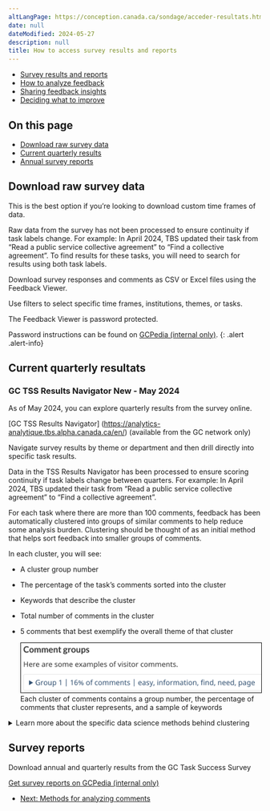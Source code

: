 ```yaml
---
altLangPage: https://conception.canada.ca/sondage/acceder-resultats.html
date: null
dateModified: 2024-05-27
description: null
title: How to access survey results and reports
---
```


<div class="gc-stp-stp">
  <div class="row">
    <ul class="toc lst-spcd col-md-12">
      <li class="col-md-4 col-sm-6"><a class="list-group-item active" href="access-results.html">Survey results and reports</a></li>
      <li class="col-md-4 col-sm-6"><a class="list-group-item" href="analyze-feedback.html">How to analyze feedback</a></li>
      <li class="col-md-4 col-sm-6"><a class="list-group-item" href="insights.html">Sharing feedback insights</a></li>
      <li class="col-md-4 col-sm-6"><a class="list-group-item" href="prioritize.html">Deciding what to improve</a></li>
    </ul>
  </div>
</div>

## On this page

* [Download raw survey data](#download-raw-survey-data)
* [Current quarterly results](#current-quarterly-results)
* [Annual survey reports](#survey-reports)

## Download raw survey data

This is the best option if you’re looking to download custom time frames of data.

Raw data from the survey has not been processed to ensure continuity if task labels change.  For example: In April 2024, TBS updated their task from “Read a public service collective agreement” to “Find a collective agreement”. To find results for these tasks, you will need to search for results using both task labels.

Download survey responses and comments as CSV or Excel files using the Feedback Viewer.

Use filters to select specific time frames, institutions, themes, or tasks.

The Feedback Viewer is password protected.

Password instructions can be found on [GCPedia (internal only)](https://www.gcpedia.gc.ca/wiki/Government_of_Canada_Task_Success_Survey_-_Access_Data#Raw_survey_responses_and_comments).
{: .alert .alert-info}

## Current quarterly resultats

### GC TSS Results Navigator  New - May 2024
As of May 2024, you can explore quarterly results from the survey online.

[GC TSS Results Navigator] (https://analytics-analytique.tbs.alpha.canada.ca/en/) (available from the GC network only)

Navigate survey results by theme or department and then drill directly into specific task results.

Data in the TSS Results Navigator has been processed to ensure scoring continuity if task labels change between quarters.  For example: In April 2024, TBS updated their task from “Read a public service collective agreement” to “Find a collective agreement”.  

For each task where there are more than 100 comments, feedback has been automatically clustered into groups of similar comments to help reduce some analysis burden. Clustering should be thought of as an initial method that helps sort feedback into smaller groups of comments.  

In each cluster, you will see:
* A cluster group number
* The percentage of the task’s comments sorted into the cluster
* Keywords that describe the cluster
* Total number of comments in the cluster
* 5 comments that best exemplify the overall theme of that cluster

  <img style="border:1px solid black;" src="images/cluster.png" alt="An example cluster with descriptive keywords" class="img-responsive mrgn-bttm-md" />

  <div class="well well-sm">Each cluster of comments contains a group number, the percentage of comments that cluster represents, and a sample of keywords</div>

<details>
<summary>
Learn more about the specific data science methods behind clustering
</summary>

<p>Principal Publisher partnered with the Chief Data Office (CDO) at ESDC who developed the clustering script.</p>

<p>The clustering script uses:</p>
<ul>
<li>A pre-trained machine learning model that converts text comments into points in space, based on the general concepts they contain.</li>
<li>First, the “Sentence-transformer model” encodes comments in a space based on “concepts” (e.g., gender, size, verb tense) The process is multilingual by design without needing translation, and can handle comments with synonyms or similar concepts even if they are not using the exact same words.</li>
<li>Next, “Agglomerative clustering creates clusters (groups) of comments that are close together in space.</li>
</ul>

<p>While this method of analysis is fast to compute, it may sometimes have trouble with jargon or technical terms used in a particular context.</p>

<p>This model for analysis was selected for its ability to handle comments from many languages  without needing to first translate into one language which adds mistranslation errors and processing time.</p>

<p>As technology changes, we will continue to look for methods of feedback analysis that may bring us closer to summaries written in plain language of the issues found within the feedback.</p>


</details>

## Survey reports

Download annual and quarterly results from the GC Task Success Survey

[Get survey reports on GCPedia (internal only)](https://www.gcpedia.gc.ca/wiki/Government_of_Canada_Task_Success_Survey_reports)

<nav role="navigation" class="mrgn-bttm-lg">
  <ul class="pager">
    <li class="next"><a href="analyze-feedback.html" rel="next">Next: Methods for analyzing comments</a></li>
  </ul>
</nav>

